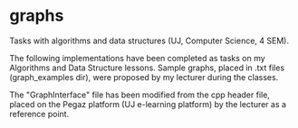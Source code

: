 # graphs
Tasks with algorithms and data structures (UJ, Computer Science, 4 SEM).

The following implementations have been completed as tasks on my Algorithms and Data Structure lessons.
Sample graphs, placed in .txt files (graph_examples dir), were proposed by my lecturer during the classes.

The "GraphInterface" file has been modified from the cpp header file, placed on the Pegaz platform (UJ e-learning platform) by the lecturer as a reference point.
